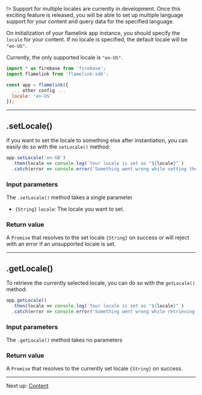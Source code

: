 !> Support for multiple locales are currently in development. Once this exciting feature is released, you will be able to set up multiple language support for your content and query data for the specified language.

On initialization of your flamelink app instance, you should specify the `locale` for your content. If no locale is specified, the default locale will be `"en-US"`.

Currently, the only supported locale is `"en-US"`.

```javascript
import * as firebase from 'firebase';
import flamelink from 'flamelink-sdk';

const app = flamelink({
  ... other config ...
  locale: 'en-US'
});
```

---

## .setLocale()

If you want to set the locale to something else after instantiation, you can easily do so with the `setLocale()` method:

```javascript
app.setLocale('en-GB')
  .then(locale => console.log(`Your locale is set as "${locale}"`)
  .catch(error => console.error('Something went wrong while setting the locale. Details:', error);
```

### Input parameters

The `.setLocale()` method takes a single parameter

- `{String}` `locale`: The locale you want to set.

### Return value

A `Promise` that resolves to the set locale `{String}` on success or will reject with an error if an unsupported locale is set.

---

## .getLocale()

To retrieve the currently selected locale, you can do so with the `getLocale()` method:

```javascript
app.getLocale()
  .then(locale => console.log(`Your locale is set as "${locale}"`)
  .catch(error => console.error('Something went wrong while retrieving the locale. Details:', error);
```

### Input parameters

The `.getLocale()` method takes no parameters

### Return value

A `Promise` that resolves to the currently set locale `{String}` on success.

---

Next up: [Content](/content)
